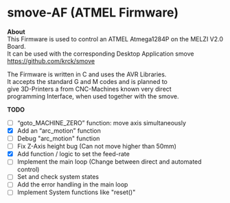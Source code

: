 <h1> smove-AF (ATMEL Firmware) </h1>

<b> About </b> <br>
This Firmware is used to control an ATMEL Atmega1284P on the MELZI V2.0 Board. <br>
It can be used with the corresponding Desktop Application smove <br>
https://github.com/krck/smove <br>

The Firmware is written in C and uses the AVR Libraries. <br>
It accepts the standard G and M codes and is planned to <br>
give 3D-Printers a from CNC-Machines known very direct <br>
programming Interface, when used together with the smove. <br>

<b> TODO </b>
- [ ] “goto_MACHINE_ZERO” function: move axis simultaneously
- [x] Add an “arc_motion” function
- [ ] Debug "arc_motion" function
- [ ] Fix Z-Axis height bug (Can not move higher than 50mm)
- [x] Add function / logic to set the feed-rate
- [ ] Implement the main loop (Change between direct and automated control)
- [ ] Set and check system states
- [ ] Add the error handling in the main loop
- [ ] Implement System functions like "reset()"
